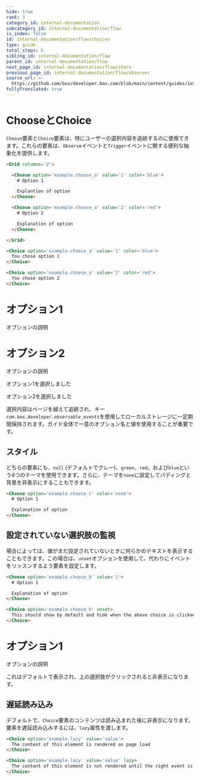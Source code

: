 ```yaml
---
hide: true
rank: 3
category_id: internal-documentation
subcategory_id: internal-documentation/flow
is_index: false
id: internal-documentation/flow/choices
type: guide
total_steps: 6
sibling_id: internal-documentation/flow
parent_id: internal-documentation/flow
next_page_id: internal-documentation/flow/store
previous_page_id: internal-documentation/flow/observer
source_url: >-
  https://github.com/box/developer.box.com/blob/main/content/guides/internal-documentation/flow/choices.md
fullyTranslated: true
---
```

<!-- does not need translation -->

# ChooseとChoice

`Choose`要素と`Choice`要素は、特にユーザーの選択内容を追跡するのに使用できます。これらの要素は、`Observe`イベントと`Trigger`イベントに関する便利な抽象化を提供します。

```html
<Grid columns='2'>

  <Choose option='example.choose_a' value='1' color='blue'>
    # Option 1

    Explantion of option
  </Choose>

  <Choose option='example.choose_a' value='2' color='red'>
    # Option 2

    Explanation of option
  </Choose>

</Grid>

<Choice option='example.choose_a' value='1' color='blue'>
  You chose option 1
</Choice>

<Choice option='example.choose_a' value='2' color='red'>
  You chose option 2
</Choice>
```

<H>

<Grid columns="2">

<Choose option="example.choose_a" value="1" color="blue">

# オプション1

オプションの説明

</Choose>

<Choose option="example.choose_a" value="2" color="red">

# オプション2

オプションの説明

</Choose>

</Grid>

<Choice option="example.choose_a" value="1" color="blue">

オプション1を選択しました

</Choice>

<Choice option="example.choose_a" value="2" color="red">

オプション2を選択しました

</Choice>

</H>

<Message notice>

選択内容はページを越えて追跡され、キー`com.box.developer.observable_events`を使用してローカルストレージに一定期間保持されます。ガイド全体で一意のオプション名と値を使用することが重要です。

</Message>

## スタイル

どちらの要素にも、`null` (デフォルトでグレー)、`green`、`red`、および`blue`という4つのテーマを使用できます。さらに、テーマを`none`に設定してパディングと背景を非表示にすることもできます。

```html
<Choose option='example.choose_c' color='none'>
  # Option 1

  Explanation of option
</Choose>
```

## 設定されていない選択肢の監視

場合によっては、値がまだ設定されていないときに何らかのテキストを表示することもできます。この場合は、`unset`オプションを使用して、代わりにイベントをリッスンするよう要素を設定します。

```html
<Choose option='example.choose_b' value='1'>
  # Option 1

  Explanation of option
</Choose>

<Choice option='example.choose_b' unset>
  This should show by default and hide when the above choice is clicked.
</Choice>
```

<H>

<Choose option="example.choose_b" value="1">

# オプション1

オプションの説明

</Choose>

<Choice option="example.choose_b" unset>

これはデフォルトで表示され、上の選択肢がクリックされると非表示になります。

</Choice>

</H>

## 遅延読み込み

デフォルトで、`Choice`要素のコンテンツは読み込まれた後に非表示になります。要素を遅延読み込みするには、`lazy`属性を渡します。

```html
<Choice option='example.lazy' value='value'>
  The content of this element is rendered on page load
</Choice>

<Choice option='example.lazy' value='value' lazy>
  The content of this element is not rendered until the right event is triggered.
</Choice>
```
